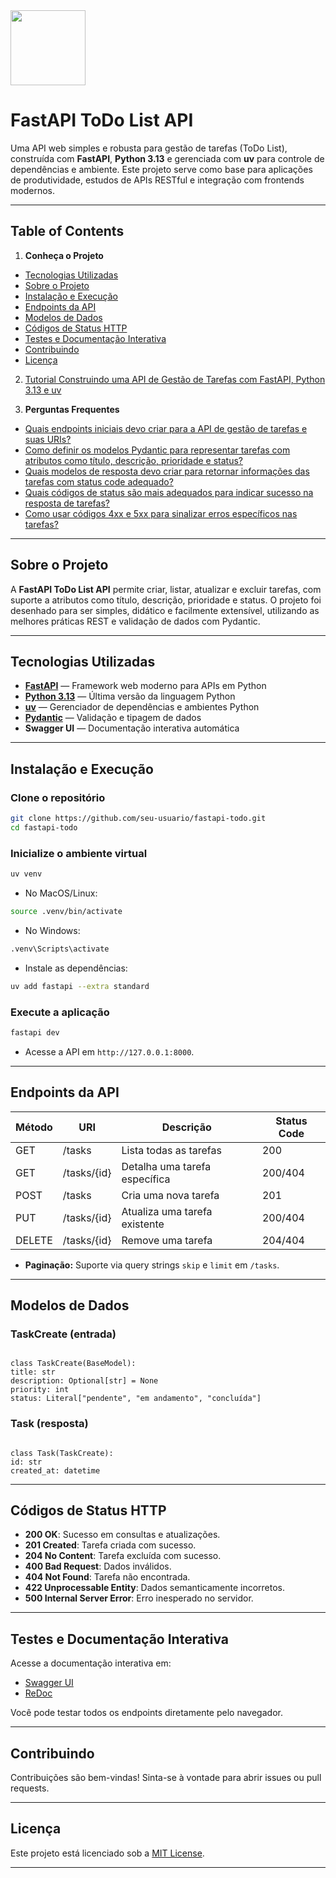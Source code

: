 <img src="https://r2cdn.perplexity.ai/pplx-full-logo-primary-dark%402x.png" class="logo" width="120"/>

# FastAPI ToDo List API

Uma API web simples e robusta para gestão de tarefas (ToDo List), construída com **FastAPI**, **Python 3.13** e gerenciada com **uv** para controle de dependências e ambiente. Este projeto serve como base para aplicações de produtividade, estudos de APIs RESTful e integração com frontends modernos.

---

## Table of Contents

1. **Conheça o Projeto**
  - [Tecnologias Utilizadas](#tecnologias-utilizadas)
  - [Sobre o Projeto](#sobre-o-projeto)
  - [Instalação e Execução](#instalação-e-execução)
  - [Endpoints da API](#endpoints-da-api)
  - [Modelos de Dados](#modelos-de-dados)
  - [Códigos de Status HTTP](#códigos-de-status-http)
  - [Testes e Documentação Interativa](#testes-e-documentação-interativa)
  - [Contribuindo](#contribuindo)
  - [Licença](#licença)

2. [Tutorial Construindo uma API de Gestão de Tarefas com FastAPI, Python 3.13 e uv](01-tutorial.md)

3. **Perguntas Frequentes**
  - [Quais endpoints iniciais devo criar para a API de gestão de tarefas e suas URIs?](02-endpoints_iniciais.md)
  - [Como definir os modelos Pydantic para representar tarefas com atributos como título, descrição, prioridade e status?](03-definicao_modelos_pydantic.md)
  - [Quais modelos de resposta devo criar para retornar informações das tarefas com status code adequado?](04-modelos_retorno_pydantic.md)
  - [Quais códigos de status são mais adequados para indicar sucesso na resposta de tarefas?](05-codigos_%20status_sucesso.md)
  - [Como usar códigos 4xx e 5xx para sinalizar erros específicos nas tarefas?](06-codigos_status_erros.md)

---

## Sobre o Projeto

A **FastAPI ToDo List API** permite criar, listar, atualizar e excluir tarefas, com suporte a atributos como título, descrição, prioridade e status. O projeto foi desenhado para ser simples, didático e facilmente extensível, utilizando as melhores práticas REST e validação de dados com Pydantic.

---

## Tecnologias Utilizadas

- **[FastAPI](https://fastapi.tiangolo.com/)** — Framework web moderno para APIs em Python
- **[Python 3.13](https://www.python.org/downloads/)** — Última versão da linguagem Python
- **[uv](https://github.com/astral-sh/uv)** — Gerenciador de dependências e ambientes Python
- **[Pydantic](https://docs.pydantic.dev/)** — Validação e tipagem de dados
- **Swagger UI** — Documentação interativa automática

---

## Instalação e Execução


### Clone o repositório

```bash
git clone https://github.com/seu-usuario/fastapi-todo.git
cd fastapi-todo
```

### Inicialize o ambiente virtual

```bash
uv venv
```

- No MacOS/Linux:

```bash
source .venv/bin/activate
```

- No Windows:

```bash
.venv\Scripts\activate
```
 - Instale as dependências:

 ```bash
uv add fastapi --extra standard
```

### Execute a aplicação

```bash
fastapi dev
```

- Acesse a API em `http://127.0.0.1:8000`.

---

## Endpoints da API

| Método | URI             | Descrição                        | Status Code |
|--------|-----------------|----------------------------------|-------------|
| GET    | /tasks          | Lista todas as tarefas           | 200         |
| GET    | /tasks/{id}     | Detalha uma tarefa específica    | 200/404     |
| POST   | /tasks          | Cria uma nova tarefa             | 201         |
| PUT    | /tasks/{id}     | Atualiza uma tarefa existente    | 200/404     |
| DELETE | /tasks/{id}     | Remove uma tarefa                | 204/404     |

- **Paginação:** Suporte via query strings `skip` e `limit` em `/tasks`.

---

## Modelos de Dados

### TaskCreate (entrada)

```

class TaskCreate(BaseModel):
title: str
description: Optional[str] = None
priority: int
status: Literal["pendente", "em andamento", "concluída"]

```

### Task (resposta)

```

class Task(TaskCreate):
id: str
created_at: datetime

```

---

## Códigos de Status HTTP

- **200 OK**: Sucesso em consultas e atualizações.
- **201 Created**: Tarefa criada com sucesso.
- **204 No Content**: Tarefa excluída com sucesso.
- **400 Bad Request**: Dados inválidos.
- **404 Not Found**: Tarefa não encontrada.
- **422 Unprocessable Entity**: Dados semanticamente incorretos.
- **500 Internal Server Error**: Erro inesperado no servidor.

---

## Testes e Documentação Interativa

Acesse a documentação interativa em:

- [Swagger UI](http://127.0.0.1:8000/docs)
- [ReDoc](http://127.0.0.1:8000/redoc)

Você pode testar todos os endpoints diretamente pelo navegador.

---

## Contribuindo

Contribuições são bem-vindas! Sinta-se à vontade para abrir issues ou pull requests.

---

## Licença

Este projeto está licenciado sob a [MIT License](LICENSE).

---
```

